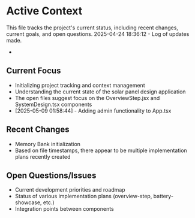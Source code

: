 # Active Context

This file tracks the project's current status, including recent changes, current goals, and open questions.
2025-04-24 18:36:12 - Log of updates made.

*

## Current Focus

* Initializing project tracking and context management
* Understanding the current state of the solar panel design application
* The open files suggest focus on the OverviewStep.jsx and SystemDesign.tsx components
* [2025-05-09 01:58:44] - Adding admin functionality to App.tsx

## Recent Changes

* Memory Bank initialization
* Based on file timestamps, there appear to be multiple implementation plans recently created

## Open Questions/Issues

* Current development priorities and roadmap
* Status of various implementation plans (overview-step, battery-showcase, etc.)
* Integration points between components
